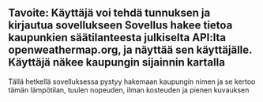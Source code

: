 Tavoite:
Käyttäjä voi tehdä tunnuksen ja kirjautua sovellukseen
Sovellus hakee tietoa kaupunkien säätilanteesta julkiselta API:lta openweathermap.org, ja näyttää sen käyttäjälle.
Käyttäjä näkee kaupungin sijainnin kartalla
-----------------------------------------------------------------------------------------------------------------------
Tällä hetkellä sovelluksessa pystyy hakemaan kaupungin nimen ja se kertoo tämän lämpötilan, tuulen nopeuden, ilman kosteuden ja pienen kuvauksen
